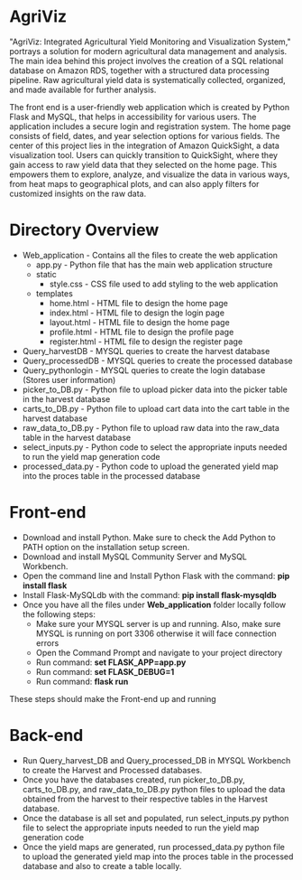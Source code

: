 # AgriViz

"AgriViz: Integrated Agricultural Yield Monitoring and Visualization System," portrays a solution for modern agricultural data management and analysis. The main idea behind this project involves the creation of a SQL relational database on Amazon RDS, together with a structured data processing pipeline. Raw agricultural yield data is systematically collected, organized, and made available for further analysis.

The front end is a user-friendly web application which is created by Python Flask and MySQL, that helps in accessibility for various users. The application includes a secure login and registration system. The home page consists of field, dates, and year selection options for various fields. The center of this project lies in the integration of Amazon QuickSight, a data visualization tool. Users can quickly transition to QuickSight, where they gain access to raw yield data that they selected on the home page. This empowers them to explore, analyze, and visualize the data in various ways, from heat maps to geographical plots, and can also apply filters for customized insights on the raw data.

# Directory Overview

* Web_application - Contains all the files to create the web application
  * app.py - Python file that has the main web application structure
  * static
    * style.css - CSS file used to add styling to the web application
  * templates
    * home.html - HTML file to design the home page
    * index.html - HTML file to design the login page
    * layout.html - HTML file to design the home page
    * profile.html - HTML file to design the profile page
    * register.html - HTML file to design the register page
* Query_harvestDB - MYSQL queries to create the harvest database
* Query_processedDB - MYSQL queries to create the processed database
* Query_pythonlogin - MYSQL queries to create the login database (Stores user information)
* picker_to_DB.py - Python file to upload picker data into the picker table in the harvest database
* carts_to_DB.py - Python file to upload cart data into the cart table in the harvest database
* raw_data_to_DB.py - Python file to upload raw data into the raw_data table in the harvest database
* select_inputs.py - Python code to select the appropriate inputs needed to run the yield map generation code
* processed_data.py - Python code to upload the generated yield map into the proces table in the processed database 

# Front-end

* Download and install Python. Make sure to check the Add Python to PATH option on the installation setup screen.
* Download and install MySQL Community Server and MySQL Workbench.
* Open the command line and Install Python Flask with the command: **pip install flask**      
* Install Flask-MySQLdb with the command: **pip install flask-mysqldb**
* Once you have all the files under **Web_application** folder locally follow the following steps:
  * Make sure your MYSQL server is up and running. Also, make sure MYSQL is running on port 3306 otherwise it will face connection errors
  * Open the Command Prompt and navigate to your project directory
  * Run command: **set FLASK_APP=app.py**
  * Run command: **set FLASK_DEBUG=1**
  * Run command: **flask run**

These steps should make the Front-end up and running 

# Back-end

* Run Query_harvest_DB and Query_processed_DB in MYSQL Workbench to create the Harvest and Processed databases.
* Once you have the databases created, run picker_to_DB.py, carts_to_DB.py, and raw_data_to_DB.py python files to upload the data obtained from the harvest to their respective tables in the Harvest database.
* Once the database is all set and populated, run select_inputs.py python file to select the appropriate inputs needed to run the yield map generation code
* Once the yield maps are generated, run processed_data.py python file to upload the generated yield map into the proces table in the processed database and also to create a table locally.
